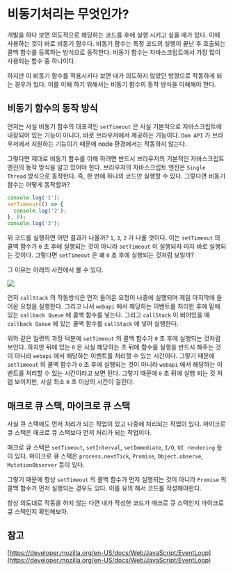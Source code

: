 # 비동기처리는 무엇인가?

개발을 하다 보면 의도적으로 해당하는 코드를 후에 실행 시키고 싶을 때가 있다. 이때 사용하는 것이 바로 비동기 함수다. 비동기 함수는 특정 코드의 실행이 끝난 후 호출되는 콜백 함수를 등록하는 방식으로 동작한다. 비동기 함수는 자바스크립트에서 가장 많이 사용되는 함수 중 하나이다.

하지만 이 비동기 함수를 적용시키다 보면 내가 의도하지 않았던 방향으로 작동하게 되는 경우가 있다. 이를 이해 하기 위해서는 비동기 함수의 동작 방식을 이해해야 한다.

## 비동기 함수의 동작 방식

먼저는 사실 비동기 함수의 대표격인 `setTimeout` 은 사실 기본적으로 자바스크립트에 내장되어 있는 기능이 아니다. 바로 브라우저에서 제공하는 기능이다. `Dom API` 가 브라우저에서 지원하는 기능이기 때문에 node 환경에서는 작동하지 않는다.

그렇다면 제대로 비동기 함수를 이해 하려면 반드시 브라우저의 기본적인 자바스크립트 엔진의 동작 방식을 알고 있어야 한다. 브라우저의 자바스크립트 엔진은 `Single Thread` 방식으로 동작한다. 즉, 한 번에 하나의 코드만 실행할 수 있다. 그렇다면 비동기 함수는 어떻게 동작할까?

```js
console.log('1');
setTimeout(() => {
  console.log('2');
}, 0);
console.log('3');
```

위 코드를 실행하면 어떤 결과가 나올까? `1`, `3`, `2` 가 나올 것이다. 이는 `setTimeout` 의 콜백 함수가 `0` 초 후에 실행되는 것이 아니라 `setTimeout` 이 실행되자 마자 바로 실행되는 것이다. 그렇다면 `setTimeout` 은 왜 `0` 초 후에 실행되는 것처럼 보일까?

그 이유는 아래의 사진에서 볼 수 있다.

![](https://velog.velcdn.com/images%2Faoel3040%2Fpost%2F32bc3e5e-77bb-4226-89c6-6a055a2f1813%2FEventLoop.png)

먼저 `callStack` 의 작동방식은 먼저 들어온 요청이 나중에 실행되며 제일 마지막에 들어온 요청을 실행한다. 그리고 나서 `webapi` 에서 해당하는 이벤트를 처리한 후에 밑에 있는 `callback Queue` 에 콜백 함수를 넣는다. 그리고 `callStack` 이 비어있을 때 `callback Queue` 에 있는 콜백 함수를 `callStack` 에 넣어 실행한다.

위와 같은 일련의 과정 덕분에 `setTimeout` 의 콜백 함수가 `0` 초 후에 실행되는 것처럼 보인다. 하지만 뒤에 있는 `0` 은 사실 해당하는 초 뒤에 함수를 실행을 반드시 해주는 것이 아니라 `webapi` 에서 해당하는 이벤트를 처리할 수 있는 시간이다. 그렇기 때문에 `setTimeout` 의 콜백 함수가 `0` 초 후에 실행되는 것이 아니라 `webapi` 에서 해당하는 이벤트를 처리할 수 있는 시간이라고 보면 된다.
그렇기 때문에 `0` 초 뒤에 실행 되는 것 처럼 보이지만, 사실 최소 `0` 초 이상의 시간이 걸린다.

## 매크로 큐 스택, 마이크로 큐 스택

사실 큐 스택에도 먼저 처리가 되는 작업이 있고 나중에 처리되는 작업이 있다. 마이크로 큐 스택은 매크로 큐 스택보다 먼저 처리가 되는 작업이다.

매크로 큐 스택은 `setTimeout`, `setInterval`, `setImmediate`, `I/O`, `UI rendering` 등이 있다. 마이크로 큐 스택은 `process.nextTick`, `Promise`, `Object.observe`, `MutationObserver` 등이 있다.

그렇기 때문에 항상 `setTimeout` 의 콜백 함수가 먼저 실행되는 것이 아니라 `Promise` 의 콜백 함수가 먼저 실행되는 경우도 있다. 이를 유의 해서 코드를 작성해야한다.

항상 의도대로 작동을 하지 않는 다면 내가 작성한 코드가 매크로 큐 스택인지 마이크로 큐 스택인지 확인해보자.

## 참고

[https://developer.mozilla.org/en-US/docs/Web/JavaScript/EventLoop](https://developer.mozilla.org/en-US/docs/Web/JavaScript/EventLoop)
